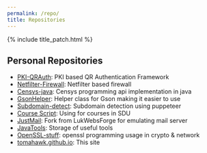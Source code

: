 ```yaml
---
permalink: /repo/
title: Repositories
---
```


{% include title_patch.html %}

## Personal Repositories
- [PKI-QRAuth](https://github.com/Tomahawkd/PKI-QRAuth): PKI based QR Authentication Framework
- [Netfilter-Firewall](https://github.com/Tomahawkd/Netfilter-Firewall): Netfilter based firewall
- [Censys-java](https://github.com/Tomahawkd/Censysjava): Censys programming api implementation in java
- [GsonHelper](https://github.com/Tomahawkd/GsonHelper): Helper class for Gson making it easier to use
- [Subdomain-detect](https://github.com/Tomahawkd/Subdomain-Detect): Subdomain detection using puppeteer
- [Course Script](https://github.com/Tomahawkd/courseSD): Using for courses in SDU
- [JustMail](https://github.com/Tomahawkd/JustMail): Fork from LukWebsForge for emulating mail server
- [JavaTools](https://github.com/Tomahawkd/JavaTools): Storage of useful tools
- [OpenSSL-stuff](https://github.com/Tomahawkd/openssl-stuff): openssl programming usage in crypto & network
- [tomahawk.github.io](https://github.com/Tomahawkd/tomahawkd.github.io): This site